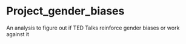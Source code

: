 # Project_gender_biases
An analysis to figure out if TED Talks reinforce gender biases or work against it
